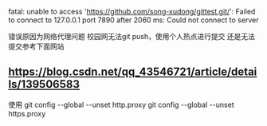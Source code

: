 fatal: unable to access 'https://github.com/song-xudong/gittest.git/': Failed to connect to 127.0.0.1 port 7890 after 2060 ms: Could not connect to server

错误原因为网络代理问题
校园网无法git push，使用个人热点进行提交
还是无法提交参考下面网站
## https://blog.csdn.net/qq_43546721/article/details/139506583
使用
git config --global --unset http.proxy 
git config --global --unset https.proxy
